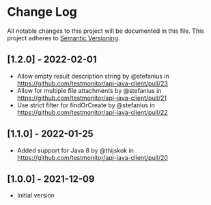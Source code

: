   # Change Log
All notable changes to this project will be documented in this file.
This project adheres to [Semantic Versioning](http://semver.org/).

## [1.2.0] - 2022-02-01

* Allow empty result description string by @stefanius in https://github.com/testmonitor/api-java-client/pull/23
* Allow for multiple file attachments by @stefanius in https://github.com/testmonitor/api-java-client/pull/21
* Use strict filter for findOrCreate by @stefanius in https://github.com/testmonitor/api-java-client/pull/22

## [1.1.0] - 2022-01-25

* Added support for Java 8 by @thijskok in https://github.com/testmonitor/api-java-client/pull/20

## [1.0.0] - 2021-12-09

* Initial version
